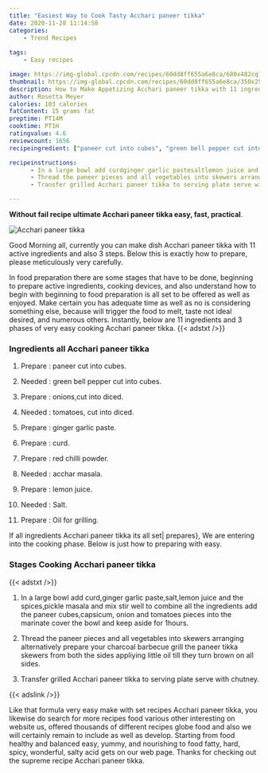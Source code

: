 ```yaml
---
title: "Easiest Way to Cook Tasty Acchari paneer tikka"
date: 2020-11-28 11:14:58
categories:
    - Trend Recipes
    
tags:
    - Easy recipes

image: https://img-global.cpcdn.com/recipes/60dd8ff655a6e8ca/680x482cq70/acchari-paneer-tikka-recipe-main-photo.jpg
thumbnail: https://img-global.cpcdn.com/recipes/60dd8ff655a6e8ca/350x250cq70/acchari-paneer-tikka-recipe-main-photo.jpg
description: How to Make Appetizing Acchari paneer tikka with 11 ingredients and 3 stages of easy cooking.
author: Rosetta Meyer
calories: 103 calories
fatContent: 15 grams fat
preptime: PT14M
cooktime: PT1H
ratingvalue: 4.6
reviewcount: 1656
recipeingredient: ["paneer cut into cubes", "green bell pepper cut into cubes", "onionscut into diced", "tomatoes cut into diced", "ginger garlic paste", "curd", "red chilli powder", "acchar masala", "lemon juice", "Salt", "Oil for grilling"]

recipeinstructions: 
      - In a large bowl add curdginger garlic pastesaltlemon juice and the spicespickle masala and mix stir well to combine all the ingredients add the paneer cubescapsicum onion and tomatoes pieces into the marinate cover the bowl and keep aside for 1hours 
      - Thread the paneer pieces and all vegetables into skewers arranging alternatively prepare your charcoal barbecue grill the paneer tikka skewers from both the sides appliying little oil till they turn brown on all sides 
      - Transfer grilled Acchari paneer tikka to serving plate serve with chutney

---
```




**Without fail recipe ultimate Acchari paneer tikka easy, fast, practical**. 


![Acchari paneer tikka](https://img-global.cpcdn.com/recipes/60dd8ff655a6e8ca/680x482cq70/acchari-paneer-tikka-recipe-main-photo.jpg "Acchari paneer tikka")




Good Morning all, currently you can make dish Acchari paneer tikka with 11 active ingredients and also 3 steps. Below this is exactly how to prepare, please meticulously very carefully.

In food preparation there are some stages that have to be done, beginning to prepare active ingredients, cooking devices, and also understand how to begin with beginning to food preparation is all set to be offered as well as enjoyed. Make certain you has adequate time as well as no is considering something else, because will trigger the food to melt, taste not ideal desired, and numerous others. Instantly, below are 11 ingredients and 3 phases of very easy cooking Acchari paneer tikka.
{{< adstxt />}}

### Ingredients all Acchari paneer tikka


1. Prepare  : paneer cut into cubes.

1. Needed  : green bell pepper cut into cubes.

1. Prepare  : onions,cut into diced.

1. Needed  : tomatoes, cut into diced.

1. Prepare  : ginger garlic paste.

1. Prepare  : curd.

1. Prepare  : red chilli powder.

1. Needed  : acchar masala.

1. Prepare  : lemon juice.

1. Needed  : Salt.

1. Prepare  : Oil for grilling.



If all ingredients Acchari paneer tikka its all set| prepares}, We are entering into the cooking phase. Below is just how to preparing with easy.

### Stages Cooking Acchari paneer tikka

{{< adstxt />}}


1. In a large bowl add curd,ginger garlic paste,salt,lemon juice and the spices,pickle masala and mix stir well to combine all the ingredients add the paneer cubes,capsicum, onion and tomatoes pieces into the marinate cover the bowl and keep aside for 1hours.



1. Thread the paneer pieces and all vegetables into skewers arranging alternatively prepare your charcoal barbecue grill the paneer tikka skewers from both the sides appliying little oil till they turn brown on all sides.



1. Transfer grilled Acchari paneer tikka to serving plate serve with chutney.





{{< adslink />}}

Like that formula very easy make with set recipes Acchari paneer tikka, you likewise do search for more recipes food various other interesting on website us, offered thousands of different recipes globe food and also we will certainly remain to include as well as develop. Starting from food healthy and balanced easy, yummy, and nourishing to food fatty, hard, spicy, wonderful, salty acid gets on our web page. Thanks for checking out the supreme recipe Acchari paneer tikka.
